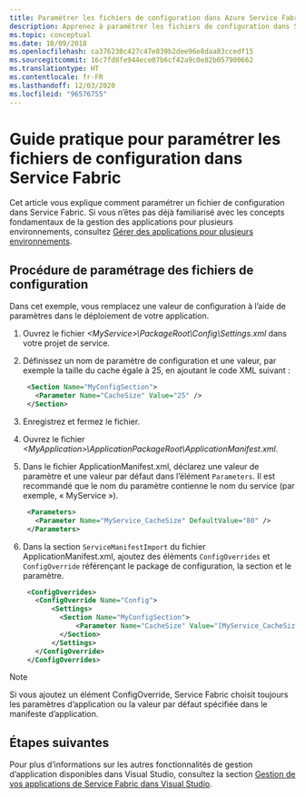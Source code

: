 ```yaml
---
title: Paramétrer les fichiers de configuration dans Azure Service Fabric
description: Apprenez à paramétrer les fichiers de configuration dans Service Fabric, une technique utile lors de la gestion de plusieurs environnements.
ms.topic: conceptual
ms.date: 10/09/2018
ms.openlocfilehash: ca376230c427c47e839b2dee96e8daa83ccedf15
ms.sourcegitcommit: 16c7fd8fe944ece07b6cf42a9c0e82b057900662
ms.translationtype: HT
ms.contentlocale: fr-FR
ms.lasthandoff: 12/03/2020
ms.locfileid: "96576755"
---
```

# <a name="how-to-parameterize-configuration-files-in-service-fabric"></a>Guide pratique pour paramétrer les fichiers de configuration dans Service Fabric

Cet article vous explique comment paramétrer un fichier de configuration dans Service Fabric.  Si vous n’êtes pas déjà familiarisé avec les concepts fondamentaux de la gestion des applications pour plusieurs environnements, consultez [Gérer des applications pour plusieurs environnements](service-fabric-manage-multiple-environment-app-configuration.md).

## <a name="procedure-for-parameterizing-configuration-files"></a>Procédure de paramétrage des fichiers de configuration

Dans cet exemple, vous remplacez une valeur de configuration à l’aide de paramètres dans le déploiement de votre application.

1. Ouvrez le fichier *\<MyService>\PackageRoot\Config\Settings.xml* dans votre projet de service.
1. Définissez un nom de paramètre de configuration et une valeur, par exemple la taille du cache égale à 25, en ajoutant le code XML suivant :

   ```xml
    <Section Name="MyConfigSection">
      <Parameter Name="CacheSize" Value="25" />
    </Section>
   ```

1. Enregistrez et fermez le fichier.
1. Ouvrez le fichier *\<MyApplication>\ApplicationPackageRoot\ApplicationManifest.xml*.
1. Dans le fichier ApplicationManifest.xml, déclarez une valeur de paramètre et une valeur par défaut dans l’élément `Parameters`.  Il est recommandé que le nom du paramètre contienne le nom du service (par exemple, « MyService »).

   ```xml
    <Parameters>
      <Parameter Name="MyService_CacheSize" DefaultValue="80" />
    </Parameters>
   ```
1. Dans la section `ServiceManifestImport` du fichier ApplicationManifest.xml, ajoutez des éléments `ConfigOverrides` et `ConfigOverride` référençant le package de configuration, la section et le paramètre.

   ```xml
    <ConfigOverrides>
      <ConfigOverride Name="Config">
          <Settings>
            <Section Name="MyConfigSection">
                <Parameter Name="CacheSize" Value="[MyService_CacheSize]" />
            </Section>
          </Settings>
      </ConfigOverride>
    </ConfigOverrides>
   ```

> [!NOTE]
> Si vous ajoutez un élément ConfigOverride, Service Fabric choisit toujours les paramètres d’application ou la valeur par défaut spécifiée dans le manifeste d’application.
>
>

## <a name="next-steps"></a>Étapes suivantes
Pour plus d’informations sur les autres fonctionnalités de gestion d’application disponibles dans Visual Studio, consultez la section [Gestion de vos applications de Service Fabric dans Visual Studio](service-fabric-manage-application-in-visual-studio.md).

